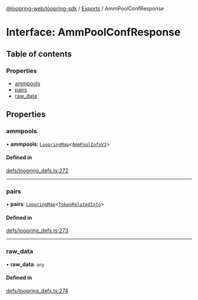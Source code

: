 [@loopring-web/loopring-sdk](../README.md) / [Exports](../modules.md) / AmmPoolConfResponse

# Interface: AmmPoolConfResponse

## Table of contents

### Properties

- [ammpools](AmmPoolConfResponse.md#ammpools)
- [pairs](AmmPoolConfResponse.md#pairs)
- [raw\_data](AmmPoolConfResponse.md#raw_data)

## Properties

### ammpools

• **ammpools**: [`LoopringMap`](LoopringMap.md)<[`AmmPoolInfoV3`](AmmPoolInfoV3.md)\>

#### Defined in

[defs/loopring_defs.ts:272](https://github.com/Loopring/loopring_sdk/blob/300ee65/src/defs/loopring_defs.ts#L272)

___

### pairs

• **pairs**: [`LoopringMap`](LoopringMap.md)<[`TokenRelatedInfo`](TokenRelatedInfo.md)\>

#### Defined in

[defs/loopring_defs.ts:273](https://github.com/Loopring/loopring_sdk/blob/300ee65/src/defs/loopring_defs.ts#L273)

___

### raw\_data

• **raw\_data**: `any`

#### Defined in

[defs/loopring_defs.ts:274](https://github.com/Loopring/loopring_sdk/blob/300ee65/src/defs/loopring_defs.ts#L274)
